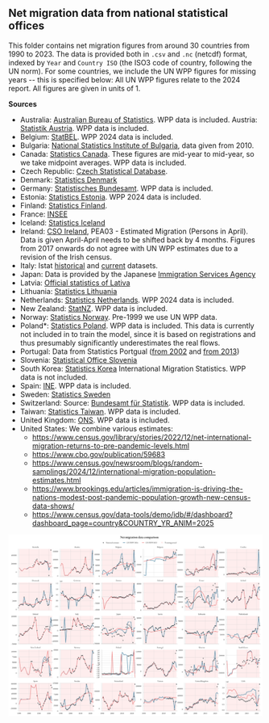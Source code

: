  Net migration data from national statistical offices
---
This folder contains net migration figures from around 30 countries from 1990 to 2023. The data is provided both in `.csv`
and `.nc` (netcdf) format, indexed by `Year` and `Country ISO` (the ISO3 code of country, following the UN norm). 
For some countries, we include the UN WPP figures for missing years -- this is specified below:
All UN WPP figures relate to the 2024 report. All figures are given in units of 1.

**Sources**
- Australia: [Australian Bureau of Statistics](https://www.abs.gov.au/statistics/people/population/overseas-migration/latest-release#data-downloads). WPP data is included.
Austria: [Statistik Austria](http://statcube.at/statcube/opendatabase?id=debevwan010). WPP data is included.
- Belgium: [StatBEL](https://statbel.fgov.be/en/themes/population/population-movement/migration). WPP 2024 data is included. 
- Bulgaria: [National Statistics Institute of Bulgaria](https://www.nsi.bg/en/content/3072/international-migration-age-and-sex), data given from 2010. 
- Canada: [Statistics Canada](https://www150.statcan.gc.ca/t1/tbl1/en/tv.action?pid=1710000801). 
  These figures are mid-year to mid-year, so we take midpoint averages. WPP data is included.
- Czech Republic: [Czech Statistical Database](https://vdb.czso.cz/vdbvo2/faces/en/index.jsf?page=vystup-objekt&z=T&f=TABULKA&skupId=4791&katalog=33157&pvo=DEMDCR1&pvo=DEMDCR1#w=).
- Denmark: [Statistics Denmark](https://www.dst.dk/en/Statistik/emner/borgere/flytninger/ind-og-udvandring)
- Germany: [Statistisches Bundesamt](https://www.destatis.de/DE/Themen/Gesellschaft-Umwelt/Bevoelkerung/Wanderungen/Tabellen/wanderungen-zwischen-deutschland-und-dem-ausland-jahr-02.html). WPP data is included.
- Estonia: [Statistics Estonia](https://andmed.stat.ee/en/stat/rahvastik__rahvastikusundmused__ranne/RVR03). WPP 2024 data is included.
- Finland: [Statistics Finland](https://pxdata.stat.fi/PxWeb/pxweb/en/StatFin/StatFin__muutl/statfin_muutl_pxt_11ab.px/).
- France: [INSEE](https://www.insee.fr/fr/statistiques/2381468)
- Iceland: [Statistics Iceland](https://px.hagstofa.is/pxen/pxweb/en/Ibuar/Ibuar__buferlaflutningar__buferlaflmillilanda/MAN01400.px/)
- Ireland: [CSO Ireland](https://data.cso.ie), PEA03 - Estimated Migration (Persons in April). 
  Data is given April-April needs to be shifted back by 4 months. Figures from 2017 onwards do not agree with UN WPP 
  estimates due to a revision of the Irish census.
- Italy: Istat [historical](https://seriestoriche.istat.it/index.php?id=1&no_cache=1&L=1&tx_usercento_centofe%5Bcategoria%5D=32&tx_usercento_centofe%5Baction%5D=show&tx_usercento_centofe%5Bcontroller%5D=Categoria&cHash=04e5a2e51acfa92f173aac082f0d8872) and [current](https://www.istat.it/it/files/2024/05/Migrazioni-interne-e-internazionali-della-popolazione-residente.pdf) datasets.
- Japan: Data is provided by the Japanese [Immigration Services Agency](https://www.moj.go.jp/isa/policies/statistics/toukei_ichiran_nyukan.html?hl=en)
- Latvia: [Official statistics of Lativa](https://data.stat.gov.lv/pxweb/en/OSP_PUB/START__POP__IB__IBE/IBE010/)
- Lithuania: [Statistics Lithuania](https://osp.stat.gov.lt/statistiniu-rodikliu-analize?indicator=S3R363#/)
- Netherlands: [Statistics Netherlands](https://www.cbs.nl/nl-nl/dossier/dossier-asiel-migratie-en-integratie/hoeveel-immigranten-komen-naar-nederland). WPP 2024 data is included.
- New Zealand: [StatNZ](https://www.stats.govt.nz/information-releases/international-migration-september-2024/#annual). WPP data is included.
- Norway: [Statistics Norway](https://www.ssb.no/en/statbank/table/05426/). Pre-1999 we use UN WPP data.
- Poland*: [Statistics Poland](https://stat.gov.pl/en/topics/population/internationa-migration/main-directions-of-emigration-and-immigration-in-the-years-1966-2020-migration-for-permanent-residence,2,2.html). WPP data is included. 
  This data is currently not included in to train the model, since it is based on registrations and thus presumably
  significantly underestimates the real flows.
- Portugal: Data from Statistics Portgual ([from 2002](https://www.ine.pt/xportal/xmain?xpid=INE&xpgid=ine_indicadores&indOcorrCod=0006200&contexto=bd&selTab=tab2) and [from 2013](https://www.ine.pt/xportal/xmain?xpid=INE&xpgid=ine_indicadores&indOcorrCod=0008269&contexto=bd&selTab=tab2))
- Slovenia: [Statistical Office Slovenia](https://pxweb.stat.si/SiStatData/pxweb/en/Data/Data/05N1002S.px/)
- South Korea: [Statistics Korea](https://kostat.go.kr/board.es?mid=a20108050000&bid=11745) International Migration Statistics. WPP data is not included.
- Spain: [INE](https://www.ine.es/dyngs/INEbase/en/operacion.htm?c=Estadistica_C&cid=1254736177000&menu=ultiDatos&idp=1254735573002). WPP data is included.
- Sweden: [Statistics Sweden](https://www.statistikdatabasen.scb.se/pxweb/en/ssd/START__BE__BE0101__BE0101J/ImmiEmiFlyttN/)
- Switzerland: Source: [Bundesamt für Statistik](https://www.bfs.admin.ch/bfs/de/home/statistiken/bevoelkerung/migration-integration/internationale-wanderung.assetdetail.32229097.html). WPP data is included.
- Taiwan: [Statistics Taiwan](https://eng.stat.gov.tw/News_Content.aspx?n=4302&s=232173). WPP data is included.
- United Kingdom: [ONS](https://www.ons.gov.uk/peoplepopulationandcommunity/populationandmigration/internationalmigration/datasets/longterminternationalimmigrationemigrationandnetmigrationflowsprovisional). WPP data is included.
- United States: We combine various estimates:
  - https://www.census.gov/library/stories/2022/12/net-international-migration-returns-to-pre-pandemic-levels.html
  - https://www.cbo.gov/publication/59683
  - https://www.census.gov/newsroom/blogs/random-samplings/2024/12/international-migration-population-estimates.html
  - https://www.brookings.edu/articles/immigration-is-driving-the-nations-modest-post-pandemic-population-growth-new-census-data-shows/
  - https://www.census.gov/data-tools/demo/idb/#/dashboard?dashboard_page=country&COUNTRY_YR_ANIM=2025

![Netmigrationoverview.png](../../Images/Github/net_migration_overview.png)